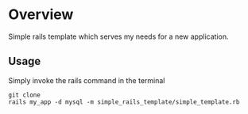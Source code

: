Overview
========

Simple rails template which serves my needs for a new application.

Usage
------

Simply invoke the rails command in the terminal

    git clone 
    rails my_app -d mysql -m simple_rails_template/simple_template.rb